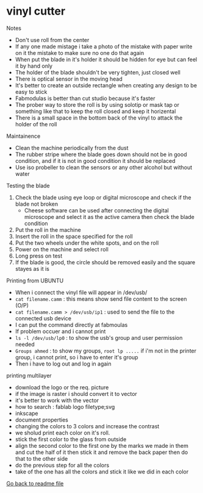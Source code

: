# vinyl cutter

Notes

- Don't use roll from the center
- If any one made mistage i take a photo of the mistake with paper write on it the mistake to make sure no one do that again
- When put the blade in it's holder it should be hidden for eye but can feel it by hand only
- The holder of the blade shouldn't be very tighten, just closed well
- There is optical sensor in the moving head
- It's better to create an outside rectangle when creating any design to be easy to stick
- Fabmodulas is better than cut studio because it's faster
- The prober way to store the roll is by using solotip or mask tap or something like that to keep the roll closed and keep it horizental
- There is a small space in the bottom back of the vinyl to attack the holder of the roll

Maintainence

- Clean the machine periodically from the dust
- The rubber stripe where the blade goes down should not be in good condition, and if it is not in good condition it should be replaced
- Use iso probeller to clean the sensors or any other alcohol but without water

Testing the blade

1. Check the blade using eye loop or digital microscope and check if the blade not broken
    - Cheese software can be used after connecting the digital microscope and select it as the active camera then check the blade condition
2. Put the roll in the machine
3. Insert the roll in the space specified for the roll
4. Put the two wheels under the white spots, and on the roll
5. Power on the machine and select roll
6. Long press on test
7. If the blade is good, the circle should be removed easily and the square stayes as it is

Printing from UBUNTU

- When i connect the vinyl file will appear in /dev/usb/
- `cat filename.camm` : this means show send file content to the screen (O/P)
- `cat filename.camm > /dev/usb/ip1` : used to send the file to the connected usb device
- I can put the command directly at fabmoulas
- If problem occuer and i cannot print
- `ls -l /dev/usb/lp0` : to show the usb's group and user permission needed
- `Groups ahmed` : to show my groups, `root lp .....`  if i'm not in the printer group, i cannot print, so i have to enter it's group
- Then i have to log out and log in again

printing multilayer

- download the logo or the req. picture
- if the image is raster i should convert it to vector
- it's better to work with the vector
- how to search : fablab logo filetype;svg
- inkscape
- document properties
- changing the colors to 3 colors and increase the contrast
- we sholud print each color on it's roll.
- stick the first color to the glass from outside
- align the second color to the first one by the marks we made in them and cut the half of it then stick it and remove the back paper then do that to the other side
- do the previous step for all the colors
- take of the one has all the colors and stick it like we did in each color 

[Go back to readme file](/readme.md)